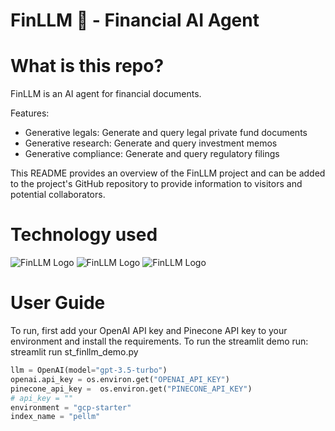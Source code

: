 # FinLLM 🏦 - Financial AI Agent 

# What is this repo?
FinLLM is an AI agent for financial documents.

Features:
- Generative legals: Generate and query legal private fund documents
- Generative research: Generate and query investment memos
- Generative compliance: Generate and query regulatory filings


This README provides an overview of the FinLLM project and can be added to the project's GitHub repository to provide information to visitors and potential collaborators.

# Technology used

![FinLLM Logo](https://github.com/pinecone-io/examples/raw/master/learn/images/pinecone_logo_w_background.png)
![FinLLM Logo](https://uploads-ssl.webflow.com/62a8755be8bcc86e6307def8/645b98e5fd715675483a4100_Untitled-2.png)
![FinLLM Logo](https://ml.globenewswire.com/Resource/Download/3034f6cd-48c3-4b5e-bd7f-242dbaecaab4?size=2)

# User Guide
To run, first add your OpenAI API key and Pinecone API key to your environment and install the requirements. To run the streamlit demo run: streamlit run st_finllm_demo.py

```python
llm = OpenAI(model="gpt-3.5-turbo")
openai.api_key = os.environ.get("OPENAI_API_KEY")
pinecone_api_key =  os.environ.get("PINECONE_API_KEY")
# api_key = ""
environment = "gcp-starter"
index_name = "pellm"

